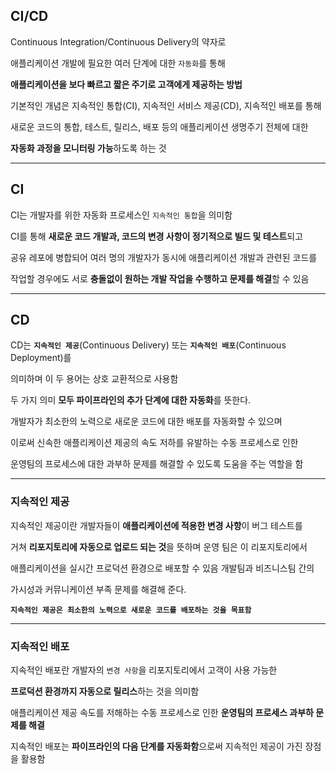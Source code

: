 ## CI/CD

Continuous Integration/Continuous Delivery의 약자로 

애플리케이션 개발에 필요한 여러 단계에 대한 `자동화`를 통해 

**애플리케이션을 보다 빠르고 짧은 주기로 고객에게 제공하는 방법**

기본적인 개념은 지속적인 통합(CI), 지속적인 서비스 제공(CD), 지속적인 배포를 통해

새로운 코드의 통합, 테스트, 릴리스, 배포 등의 애플리케이션 생명주기 전체에 대한 

**자동화 과정을 모니터링 가능**하도록 하는 것

---

## CI

CI는 개발자를 위한 자동화 프로세스인 `지속적인 통합`을 의미함

CI를 통해 **새로운 코드 개발과, 코드의 변경 사항이 정기적으로 빌드 및 테스트**되고

공유 레포에 병합되어 여러 명의 개발자가 동시에 애플리케이션 개발과 관련된 코드를

작업할 경우에도 서로 **충돌없이 원하는 개발 작업을 수행하고 문제를 해결**할 수 있음

---

## CD

CD는 **`지속적인 제공`**(Continuous Delivery) 또는 **`지속적인 배포`**(Continuous Deployment)를 

의미하며 이 두 용어는 상호 교환적으로 사용함

두 가지 의미 **모두 파이프라인의 추가 단계에 대한 자동화**를 뜻한다.

개발자가 최소한의 노력으로 새로운 코드에 대한 배포를 자동화할 수 있으며

이로써 신속한 애플리케이션 제공의 속도 저하를 유발하는 수동 프로세스로 인한

운영팀의 프로세스에 대한 과부하 문제를 해결할 수 있도록 도움을 주는 역할을 함

---

### 지속적인 제공

지속적인 제공이란 개발자들이 **애플리케이션에 적용한 변경 사항**이 버그 테스트를 

거쳐 **리포지토리에 자동으로 업로드 되는 것**을 뜻하며 운영 팀은 이 리포지토리에서 

애플리케이션을 실시간 프로덕션 환경으로 배포할 수 있음 개발팀과 비즈니스팀 간의 

가시성과 커뮤니케이션 부족 문제를 해결해 준다. 

**`지속적인 제공은 최소한의 노력으로 새로운 코드를 배포하는 것을 목표함`**

---

### 지속적인 배포

지속적인 배포란 개발자의 `변경 사항`을 리포지토리에서 고객이 사용 가능한 

**프로덕션 환경까지 자동으로 릴리스**하는 것을 의미함

애플리케이션 제공 속도를 저해하는 수동 프로세스로 인한 **운영팀의 프로세스 과부하 문제를 해결**

지속적인 배포는 **파이프라인의 다음 단계를 자동화함**으로써 지속적인 제공이 가진 장점을 활용함
